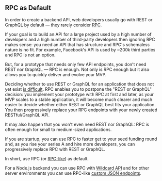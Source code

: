 ## RPC as Default

In order to create a backend API,
web developers
usually go with REST or GraphQL by default &mdash;
they rarely consider
[RPC](/docs/what-is-rpc.md#what-is-rpc).

If your goal is to build an API
for a large project used by a high number of developers and a high number of third-party developers
then ignoring RPC makes sense:
you need an API that has structure and RPC's schemaless nature is no fit.
For example, Facebook's API is used by ~200k third parties and RPC is not an option.

But,
for a prototype that needs only few API endpoints,
you don't need REST nor GraphQL &mdash; RPC is enough.
Not only is RPC enough but it also allows you to quickly deliver and evolve your MVP.

Deciding whether to use REST or GraphQL for an application that does not yet exist [is difficult](/docs/blog/rest-or-graphql.md#rest-or-graphql-a-simple-answer).
RPC enables you to postpone the "REST or GraphQL" decision:
you implement your prototype with RPC at first and later,
as your MVP scales to a stable application,
it will become much clearer and much easier to decide
whether either REST or GraphQL best fits your application.
You then progressively replace your RPC endpoints with your newly created RESTful/GraphQL API.

It may also happen that you won't even need REST nor GraphQL:
RPC is often enough for small to medium-sized applications.

If you are startup,
you can use RPC to
faster get to your seed funding round
and,
as you rise your series A and hire more developers,
you can progressively replace RPC with REST or GraphQL.

In short,
use RPC
(or [RPC-like](/docs/blog/rest-rpc.md#rpc-like))
as default.

For a Node.js backend you can use RPC with
[Wildcard API](https://github.com/reframejs/wildcard-api#readme)
and for other server environments
you can use RPC-like [custom JSON endpoints](/docs/blog/rest-rpc.md#custom-json-endpoints).

